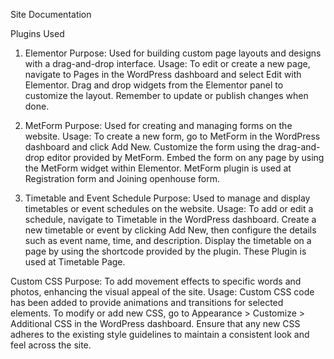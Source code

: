 Site Documentation

Plugins Used
1. Elementor
	Purpose: Used for building custom page layouts and designs with a drag-and-drop interface.
	Usage:
	To edit or create a new page, navigate to Pages in the WordPress dashboard and select Edit with Elementor.
	Drag and drop widgets from the Elementor panel to customize the layout.
	Remember to update or publish changes when done.

2. MetForm
	Purpose: Used for creating and managing forms on the website.
	Usage:
	To create a new form, go to MetForm in the WordPress dashboard and click Add New.
	Customize the form using the drag-and-drop editor provided by MetForm.
	Embed the form on any page by using the MetForm widget within Elementor.
	MetForm plugin is used at Registration form and Joining openhouse form.

3. Timetable and Event Schedule
	Purpose: Used to manage and display timetables or event schedules on the website.
	Usage:
	To add or edit a schedule, navigate to Timetable in the WordPress dashboard.
	Create a new timetable or event by clicking Add New, then configure the details such as event name, time, and description.
	Display the timetable on a page by using the shortcode provided by the plugin.
	These Plugin is used at Timetable Page.

Custom CSS
Purpose: To add movement effects to specific words and photos, enhancing the visual appeal of the site.
Usage:
Custom CSS code has been added to provide animations and transitions for selected elements.
To modify or add new CSS, go to Appearance > Customize > Additional CSS in the WordPress dashboard.
Ensure that any new CSS adheres to the existing style guidelines to maintain a consistent look and feel across the site.
